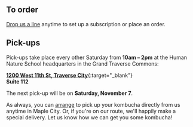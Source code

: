 <h2 class="post--title">To order</h2>

[Drop us a line](/contact) anytime to set up a subscription or place an order.

<h2 class="post--title" id="pickup">Pick-ups</h2>

Pick-ups take place every other Saturday from **10am &ndash; 2pm** at the Human Nature School headquarters in the Grand Traverse Commons:

[**1200 West 11th St, Traverse City**](https://goo.gl/maps/6ydC7ef6PMr){:target="_blank"}  
**Suite 112**

The next pick-up will be on **Saturday, November 7**.

As always, you can [arrange](/contact) to pick up your kombucha directly from us anytime in Maple City. Or, if you're on our route, we'll happily make a special delivery. Let us know how we can get you some kombucha!

<!-- <h2 class="post--title">Our bottles</h2> -->
